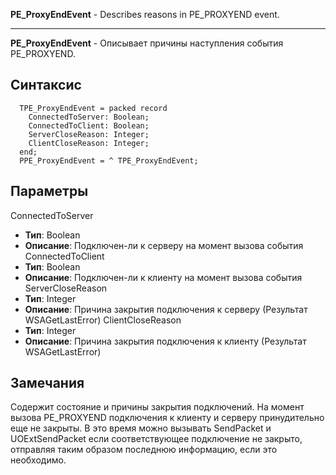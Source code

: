 **PE\_ProxyEndEvent** - Describes reasons in PE\_PROXYEND event.

---


**PE\_ProxyEndEvent** - Описывает причины наступления события PE\_PROXYEND.

## Синтаксис ##
```
  TPE_ProxyEndEvent = packed record
    ConnectedToServer: Boolean;
    ConnectedToClient: Boolean;
    ServerCloseReason: Integer;
    ClientCloseReason: Integer;
  end;
  PPE_ProxyEndEvent = ^ TPE_ProxyEndEvent;
```
## Параметры ##
ConnectedToServer
  * **Тип**: Boolean
  * **Описание**: Подключен-ли к серверу на момент вызова события
ConnectedToClient
  * **Тип**: Boolean
  * **Описание**: Подключен-ли к клиенту на момент вызова события
ServerCloseReason
  * **Тип**: Integer
  * **Описание**: Причина закрытия подключения к серверу (Результат WSAGetLastError)
ClientCloseReason
  * **Тип**: Integer
  * **Описание**: Причина закрытия подключения к клиенту (Результат WSAGetLastError)
## Замечания ##
Содержит состояние и причины закрытия подключений.
На момент вызова PE\_PROXYEND подключения к клиенту и серверу принудительно еще не закрыты. В это время можно вызывать SendPacket и UOExtSendPacket если соответствующее подключение не закрыто, отправляя таким образом последнюю информацию, если это необходимо.